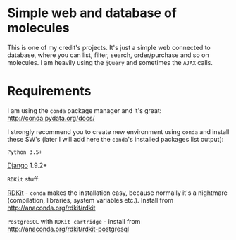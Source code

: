 # Simple web and database of molecules

This is one of my credit's projects.
It's just a simple web connected to database, where you can list, filter, search, order/purchase and so on molecules. I am heavily using
the `jQuery` and sometimes the `AJAX` calls.

# Requirements

I am using the `conda` package manager and it's great: http://conda.pydata.org/docs/

I strongly recommend you to create new environment
using `conda` and install these SW's (later I will add here the `conda`'s installed packages list output):

`Python 3.5+`

[Django](https://www.djangoproject.com/) 1.9.2+

`RDKit` stuff:

[RDKit](http://www.rdkit.org/) - `conda` makes the installation easy, because normally it's a nightmare
(compilation, libraries, system variables etc.). Install from http://anaconda.org/rdkit/rdkit

`PostgreSQL` with `RDKit cartridge` - install from http://anaconda.org/rdkit/rdkit-postgresql
